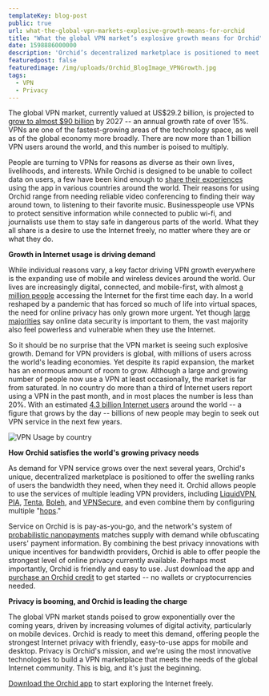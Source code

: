 ```yaml
---
templateKey: blog-post
public: true
url: what-the-global-vpn-markets-explosive-growth-means-for-orchid
title: "What the global VPN market’s explosive growth means for Orchid"
date: 1598886000000
description: 'Orchid’s decentralized marketplace is positioned to meet surging demand for online privacy.'
featuredpost: false
featuredimage: /img/uploads/Orchid_BlogImage_VPNGrowth.jpg
tags:
  - VPN
  - Privacy
---
```


The global VPN market, currently valued at US$29.2 billion, is projected to [grow to almost $90 billion](https://www.researchandmarkets.com/reports/4845864/virtual-private-network-vpn-global-market#:~:text=Amid%20the%20COVID%2D19%20crisis,the%20analysis%20period%202020%2D2027.) by 2027 -- an annual growth rate of over 15%. VPNs are one of the fastest-growing areas of the technology space, as well as of the global economy more broadly. There are now more than 1 billion VPN users around the world, and this number is poised to multiply.

People are turning to VPNs for reasons as diverse as their own lives, livelihoods, and interests. While Orchid is designed to be unable to collect data on users, a few have been kind enough to [share their experiences](/how-people-are-reclaiming-internet-freedom-from-dubai-to-ukraine-to-venezuela/) using the app in various countries around the world. Their reasons for using Orchid range from needing reliable video conferencing to finding their way around town, to listening to their favorite music. Businesspeople use VPNs to protect sensitive information while connected to public wi-fi, and journalists use them to stay safe in dangerous parts of the world. What they all share is a desire to use the Internet freely, no matter where they are or what they do.

**Growth in Internet usage is driving demand**

While individual reasons vary, a key factor driving VPN growth everywhere is the expanding use of mobile and wireless devices around the world. Our lives are increasingly digital, connected, and mobile-first, with almost [a million people](https://datareportal.com/global-digital-overview#:~:text=There%20are%204.57%20billion%20internet,950%2C000%20new%20users%20each%20day.) accessing the Internet for the first time each day. In a world reshaped by a pandemic that has forced so much of life into virtual spaces, the need for online privacy has only grown more urgent. Yet though [large majorities](https://www.pewresearch.org/fact-tank/2016/09/21/the-state-of-privacy-in-america/) say online data security is important to them, the vast majority also feel powerless and vulnerable when they use the Internet.

So it should be no surprise that the VPN market is seeing such explosive growth. Demand for VPN providers is global, with millions of users across the world's leading economies. Yet despite its rapid expansion, the market has an enormous amount of room to grow. Although a large and growing number of people now use a VPN at least occasionally, the market is far from saturated. In no country do more than a third of Internet users report using a VPN in the past month, and in most places the number is less than 20%. With an estimated [4.3 billion Internet users](https://www.globalwebindex.com/reports/vpn-usage-around-the-world) around the world -- a figure that grows by the day -- billions of new people may begin to seek out VPN service in the next few years.

![VPN Usage by country](/img/uploads/Orchid_BlogImage_VPNGrowth-01.png)

**How Orchid satisfies the world's growing privacy needs**

As demand for VPN service grows over the next several years, Orchid's unique, decentralized marketplace is positioned to offer the swelling ranks of users the bandwidth they need, when they need it. Orchid allows people to use the services of multiple leading VPN providers, including [LiquidVPN](/orchid-partners-with-liquidvpn/), [PIA](/pia-bringing-trusted-private-bandwidth-to-orchid-users/), [Tenta](https://tenta.com/), [Boleh](https://www.bolehvpn.net/), and [VPNSecure](/orchid-partners-with-vpnsecure/), and even combine them by configuring multiple "[hops](/what-is-a-hop/#:~:text=Hops%20is%20how%20we%20at,exiting%E2%80%9D%20to%20its%20destination%20webpage.&text=Hops%20on%20Orchid%20can%20be,add%20additional%20layers%20of%20indirection.)."

Service on Orchid is is pay-as-you-go, and the network's system of [probabilistic nanopayments](/introducing-nanopayments/) matches supply with demand while obfuscating users' payment information. By combining the best privacy innovations with unique incentives for bandwidth providers, Orchid is able to offer people the strongest level of online privacy currently available. Perhaps most importantly, Orchid is friendly and easy to use. Just download the app and [purchase an Orchid credit](/orchid-launches-in-apple-app-store/) to get started -- no wallets or cryptocurrencies needed.

**Privacy is booming, and Orchid is leading the charge**

The global VPN market stands poised to grow exponentially over the coming years, driven by increasing volumes of digital activity, particularly on mobile devices. Orchid is ready to meet this demand, offering people the strongest Internet privacy with friendly, easy-to-use apps for mobile and desktop. Privacy is Orchid's mission, and we're using the most innovative technologies to build a VPN marketplace that meets the needs of the global Internet community. This is big, and it's just the beginning.

[Download the Orchid app](https://www.orchid.com/download) to start exploring the Internet freely.
